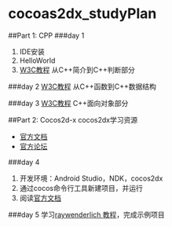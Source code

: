 # cocoas2dx_studyPlan
##Part 1: CPP
###day 1
1. IDE安装
2. HelloWorld
3. [W3C教程](https://www.w3cschool.cn/cpp/cpp-operators.html) 从C++简介到C++判断部分

###day 2
[W3C教程](https://www.w3cschool.cn/cpp/cpp-operators.html) 从C++函数到C++数据结构

###day 3
[W3C教程](https://www.w3cschool.cn/cpp/cpp-operators.html) C++面向对象部分

##Part 2: Cocos2d-x
cocos2dx学习资源  

* [官方文档](http://www.cocos2d-x.org/docs/cocos2d-x/zh/)  
* [官方论坛](http://forum.cocos.com/c/cocos2d-x)


###day 4
1. 开发环境：Android Studio，NDK，cocos2dx
2. 通过cocos命令行工具新建项目，并运行
3. 阅读[官方文档](http://www.cocos2d-x.org/docs/cocos2d-x/zh/)

###day 5
学习[raywenderlich 教程](https://www.raywenderlich.com/25736/how-to-make-a-simple-iphone-game-with-cocos2d-2-x-tutorial)，完成示例项目
